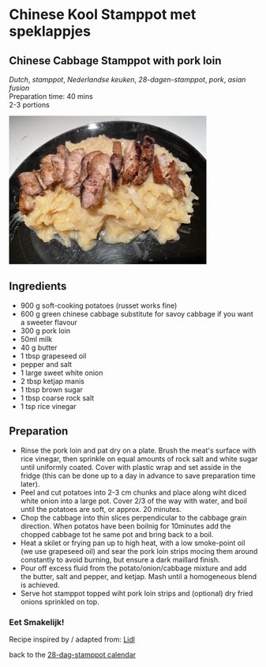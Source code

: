 # Chinese Kool Stamppot met speklappjes
## Chinese Cabbage Stamppot with pork loin
_Dutch_, _stamppot_, _Nederlandse keuken_, _28-dagen-stamppot_, _pork_, _asian fusion_  
Preparation time: 40 mins  
2-3 portions  

<img src="images/dag-15_chinesekool-stamppot.jpg" width="400">  

## Ingredients
* 900 g soft-cooking potatoes (russet works fine)
* 600 g green chinese cabbage substitute for savoy cabbage if you want a sweeter flavour
* 300 g pork loin
* 50ml milk
* 40 g butter
* 1 tbsp grapeseed oil
* pepper and salt 
* 1 large sweet white onion
* 2 tbsp ketjap manis 
* 1 tbsp brown sugar
* 1 tbsp coarse rock salt
* 1 tsp rice vinegar

## Preparation
* Rinse the pork loin and pat dry on a plate. Brush the meat's surface with rice vinegar, then sprinkle on equal amounts of rock salt and white sugar until uniformly coated. Cover with plastic wrap and set asside in the fridge (this can be done up to a day in advance to save preparation time later). 
* Peel and cut potatoes into 2-3 cm chunks and place along wiht diced white onion into a large pot. Cover 2/3 of the way with water, and boil until the potatoes are soft, or approx. 20 minutes.
* Chop the cabbage into thin slices perpendicular to the cabbage grain direction. When potatos have been boilnig for 10minutes add the chopped cabbage tot he same pot and bring back to a boil. 
* Heat a skilet or frying pan up to high heat, with a low smoke-point oil (we use grapeseed oil) and sear the pork loin strips mocing them around constantly to avoid burning, but ensure a dark maillard finish.
* Pour off excess fluid from the potato/onion/cabbage mixture and add the butter, salt and pepper, and ketjap. Mash until a homogeneous blend is achieved.
* Serve hot stamppot topped wiht pork loin strips and (optional) dry fried onions sprinkled on top.

### Eet Smakelijk! 
Recipe inspired by / adapted from: [Lidl](https://recepten.lidl.nl/recept/chinese-koolstamppot-met-speklapjes)

back to the [28-dag-stamppot calendar](https://mlopatka.github.io/recipe-book/)

